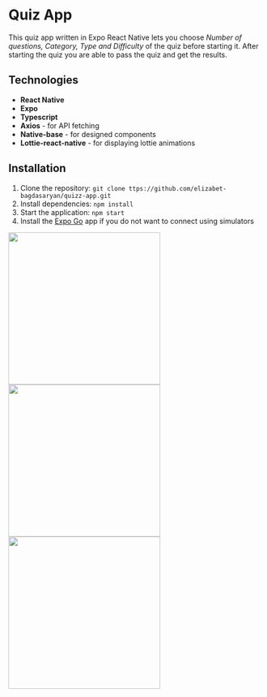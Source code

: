 # Quiz App

This quiz app written in Expo React Native lets you choose _Number of questions, Category, Type and Difficulty_ of the quiz before starting it. After starting the quiz you are able to pass the quiz and get the results.

## Technologies

- **React Native**
- **Expo**
- **Typescript**
- **Axios** - for API fetching
- **Native-base** - for designed components
- **Lottie-react-native** - for displaying lottie animations

## Installation

1. Clone the repository: `git clone ttps://github.com/elizabet-bagdasaryan/quizz-app.git`
2. Install dependencies: `npm install`
3. Start the application: `npm start`
4. Install the [Expo Go](https://expo.dev/client) app if you do not want to connect using simulators

<img src="https://github.com/elizabet-bagdasaryan/quizz-app/assets/78619349/5522a241-d870-440f-9060-0ab37f9fb425" width="300">
<img src="https://github.com/elizabet-bagdasaryan/quizz-app/assets/78619349/0cde9ba0-1e3e-4125-880a-5e66db771977" width="300">
<img src="https://github.com/elizabet-bagdasaryan/quizz-app/assets/78619349/3c1e43ed-4509-4815-9751-746624213bfc" width="300">
